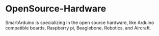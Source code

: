 OpenSource-Hardware
===================

  
  SmartArduino is specializing in the open source hardware, like Arduino compatible boards, Raspberry pi, Beaglebone, Robotics, and Aircraft.  
